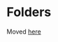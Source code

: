 # Folders

Moved [here](https://bids-website.readthedocs.io/en/latest/getting_started/folders_and_files/folders.html)
